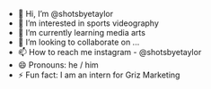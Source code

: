 - 👋 Hi, I’m @shotsbyetaylor
- 👀 I’m interested in sports videography
- 🌱 I’m currently learning media arts
- 💞️ I’m looking to collaborate on ...
- 📫 How to reach me instagram - @shotsbyetaylor
- 😄 Pronouns: he / him
- ⚡ Fun fact: I am an intern for Griz Marketing

<!---
shotsbyetaylor/shotsbyetaylor is a ✨ special ✨ repository because its `README.md` (this file) appears on your GitHub profile.
You can click the Preview link to take a look at your changes.
--->
